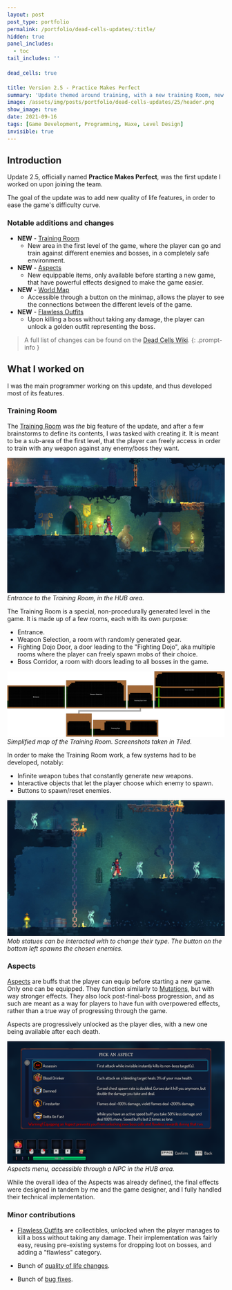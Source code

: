 ```yaml
---
layout: post
post_type: portfolio
permalink: /portfolio/dead-cells-updates/:title/
hidden: true
panel_includes:
  - toc
tail_includes: ''

dead_cells: true

title: Version 2.5 - Practice Makes Perfect
summary: 'Update themed around training, with a new training Room, new items to make runs easier, a world map...'
image: /assets/img/posts/portfolio/dead-cells-updates/25/header.png
show_image: true
date: 2021-09-16
tags: [Game Development, Programming, Haxe, Level Design]
invisible: true
---
```


## Introduction

Update 2.5, officially named **Practice Makes Perfect**, was the first update I worked on upon joining the team.

The goal of the update was to add new quality of life features, in order to ease the game's difficulty curve.

### Notable additions and changes

- **NEW** - [Training Room](https://deadcells.wiki.gg/wiki/Training_Room)
  - New area in the first level of the game, where the player can go and train against different enemies and bosses, in a completely safe environment.
- **NEW** - [Aspects](https://deadcells.wiki.gg/wiki/Aspects)
  - New equippable items, only available before starting a new game, that have powerful effects designed to make the game easier.
- **NEW** - [World Map](https://deadcells.wiki.gg/wiki/Biomes#Map)
  - Accessible through a button on the minimap, allows the player to see the connections between the different levels of the game.
- **NEW** - [Flawless Outfits](https://deadcells.wiki.gg/wiki/Outfits#Flawless_Concierge_Outfit)
  - Upon killing a boss without taking any damage, the player can unlock a golden outfit representing the boss.

> A full list of changes can be found on the [Dead Cells Wiki](https://deadcells.wiki.gg/wiki/Version_2.5).
{: .prompt-info }

## What I worked on

I was the main programmer working on this update, and thus developed most of its features.

### Training Room

The [Training Room](https://deadcells.wiki.gg/wiki/Training_Room) was _the_ big feature of the update, and after a few brainstorms to define its contents, I was tasked with creating it. It is meant to be a sub-area of the first level, that the player can freely access in order to train with any weapon against any enemy/boss they want.

![](/assets/img/posts/portfolio/dead-cells-updates/25/Training_Room_Entrance.jpg)
_Entrance to the Training Room, in the HUB area._

The Training Room is a special, non-procedurally generated level in the game. It is made up of a few rooms, each with its own purpose:
-  Entrance.
-  Weapon Selection, a room with randomly generated gear.
-  Fighting Dojo Door, a door leading to the "Fighting Dojo", aka multiple rooms where the player can freely spawn mobs of their choice.
-  Boss Corridor, a room with doors leading to all bosses in the game.

![](/assets/img/posts/portfolio/dead-cells-updates/25/training-room-map.png)
_Simplified map of the Training Room. Screenshots taken in Tiled._

In order to make the Training Room work, a few systems had to be developed, notably:
- Infinite weapon tubes that constantly generate new weapons.
- Interactive objects that let the player choose which enemy to spawn.
- Buttons to spawn/reset enemies.

![](/assets/img/posts/portfolio/dead-cells-updates/25/Training_Room_Mobs.jpg)
_Mob statues can be interacted with to change their type. The button on the bottom left spawns the chosen enemies._

### Aspects

[Aspects](https://deadcells.wiki.gg/wiki/Aspects) are buffs that the player can equip before starting a new game. Only one can be equipped. They function similarly to [Mutations](https://deadcells.wiki.gg/wiki/Mutations), but with way stronger effects. They also lock post-final-boss progression, and as such are meant as a way for players to have fun with overpowered effects, rather than a true way of progressing through the game.

Aspects are progressively unlocked as the player dies, with a new one being available after each death.

![](/assets/img/posts/portfolio/dead-cells-updates/25/aspects_menu.png)
_Aspects menu, accessible through a NPC in the HUB area._

While the overall idea of the Aspects was already defined, the final effects were designed in tandem by me and the game designer, and I fully handled their technical implementation.

### Minor contributions

- [Flawless Outfits](https://deadcells.wiki.gg/wiki/Outfits#Flawless_Concierge_Outfit) are collectibles, unlocked when the player manages to kill a boss without taking any damage. Their implementation was fairly easy, reusing pre-existing systems for dropping loot on bosses, and adding a "flawless" category.

- Bunch of [quality of life changes](https://deadcells.wiki.gg/wiki/Version_2.5#Quality_of_life).

- Bunch of [bug fixes](https://deadcells.wiki.gg/wiki/Version_2.5#Bug_fixes).